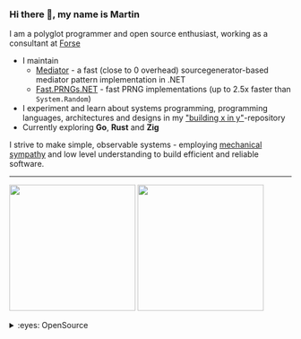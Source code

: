 ### Hi there 👋, my name is Martin
I am a polyglot programmer and open source enthusiast, working as a consultant at [Forse](https://forse.no/) <img src="https://raw.githubusercontent.com/csmoore/country-flag-icons/8f7c50904bb7080b8aef99c3fa836305117bcbc1/country-flags-4x3-svg/no.svg" height="12" />

* I maintain
  * [Mediator](https://github.com/martinothamar/Mediator) - a fast (close to 0 overhead) sourcegenerator-based mediator pattern implementation in .NET
  * [Fast.PRNGs.NET](https://github.com/martinothamar/Fast.PRNGs.NET) - fast PRNG implementations (up to 2.5x faster than `System.Random`)
* I experiment and learn about systems programming, programming languages, architectures and designs in my ["building x in y"](https://github.com/martinothamar/building-x-in-y)-repository
* Currently exploring **Go**, **Rust** and **Zig** 

I strive to make simple, observable systems - employing [mechanical sympathy](https://www.youtube.com/watch?v=MC1EKLQ2Wmg) and low level understanding to build efficient and reliable software.

<hr />

<p float="left">
  <img src="https://github-readme-stats.vercel.app/api?username=martinothamar&show_icons=true&count_private=true" height="225" />
  <img src="https://github-readme-stats.vercel.app/api/top-langs/?username=martinothamar" height="225" />
</p>

<details>
  
<summary>:eyes: OpenSource</summary>
<br />

<img src="https://github-contributor-stats.vercel.app/api?username=martinothamar&combine_all_yearly_contributions=true&limit=10" />

</details>
